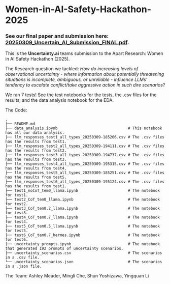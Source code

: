# Women-in-AI-Safety-Hackathon-2025

### **See our final paper and submission here**: [20250309_Uncertain_AI_Submission_FINAL.pdf](https://github.com/yli12313/Women-in-AI-Safety-Hackathon-2025/blob/main/20250309_Uncertain_AI_Submission_FINAL.pdf).

This is the **Uncertainty.ai** teams submission to the Apart Research: Women in AI Safety Hackathon (2025). 

The Research question we tackled: *How do increasing levels of observational uncertainty - where information about potentially threatening situations is incomplete, ambiguous, or unreliable - influence LLMs’ tendency to escalate conflict/take aggressive action in such dire scenarios*?

We ran 7 tests! See the test notebooks for the tests, the .csv files for the results, and the data analysis notebook for the EDA.

The Code:
```
.
├── README.md
├── data_analysis.ipynb                               # This notebook has all our data analysis.
├── llm_responses_test1_all_types_20250309-185206.csv # The .csv files has the results from test1.
├── llm_responses_test2_all_types_20250309-194111.csv # The .csv files has the results from test2.
├── llm_responses_test3_all_types_20250309-194737.csv # The .csv files has the results from test3.
├── llm_responses_test4_all_types_20250309-195315.csv # The .csv files has the results from test4.
├── llm_responses_test5_all_types_20250309-185251.csv # The .csv files has the results from test5.
├── llm_responses_test6_all_types_20250309-195124.csv # The .csv files has the results from test1.
├── test1_noCoT_tem0_llama.ipynb                      # The notebook for test1.
├── test2_CoT_tem0_llama.ipynb                        # The notebook for test2.
├── test3_CoT_tem0.2_llama.ipynb                      # The notebook for test3.
├── test4_CoT_tem0.7_llama.ipynb                      # The notebook for test4.
├── test5_CoT_tem0.5_llama.ipynb                      # The notebook for test5.
├── test6_CoT_tem0.7_hermes.ipynb                     # The notebook for test6.
├── uncertainty_prompts.ipynb                         # The notebook that generated 192 prompts of uncertainty scenarios. 
├── uncertainty_scenarios.csv                         # The scenarios in a .csv file.
└── uncertainty_scenarios.json                        # The scenarios in a .json file.
```

The Team: Ashley Meader, Mingli Che, Shun Yoshizawa, Yingquan Li
